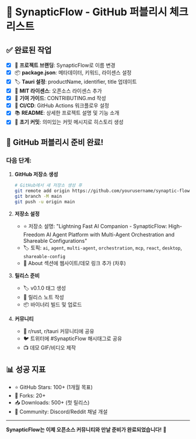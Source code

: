# 🚀 SynapticFlow - GitHub 퍼블리시 체크리스트

## ✅ 완료된 작업

- [x] 📝 **프로젝트 브랜딩**: SynapticFlow로 이름 변경
- [x] 📦 **package.json**: 메타데이터, 키워드, 라이센스 설정
- [x] 🏷️ **Tauri 설정**: productName, identifier, title 업데이트
- [x] 📄 **MIT 라이센스**: 오픈소스 라이센스 추가
- [x] 🤝 **기여 가이드**: CONTRIBUTING.md 작성
- [x] 🚀 **CI/CD**: GitHub Actions 워크플로우 설정
- [x] 📚 **README**: 상세한 프로젝트 설명 및 기능 소개
- [x] 🦀 **초기 커밋**: 의미있는 커밋 메시지로 히스토리 생성

## 🎯 GitHub 퍼블리시 준비 완료!

### 다음 단계:

1. **GitHub 저장소 생성**
   ```bash
   # GitHub에서 새 저장소 생성 후
   git remote add origin https://github.com/yourusername/synaptic-flow.git
   git branch -M main
   git push -u origin main
   ```

2. **저장소 설정**
   - ⭐ 저장소 설명: "Lightning Fast AI Companion - SynapticFlow: High-Freedom AI Agent Platform with Multi-Agent Orchestration and Shareable Configurations"
   - 🏷️ 토픽: `ai`, `agent`, `multi-agent`, `orchestration`, `mcp`, `react`, `desktop`, `shareable-config`
   - 📄 About 섹션에 웹사이트/데모 링크 추가 (차후)

3. **릴리스 준비**
   - 🏷️ v0.1.0 태그 생성
   - 📝 릴리스 노트 작성
   - 📦 바이너리 빌드 및 업로드

4. **커뮤니티**
   - 📢 r/rust, r/tauri 커뮤니티에 공유
   - 🐦 트위터에 #SynapticFlow 해시태그로 공유
   - 📺 데모 GIF/비디오 제작



## 📊 성공 지표

- ⭐ GitHub Stars: 100+ (1개월 목표)
- 🍴 Forks: 20+ 
- 📥 Downloads: 500+ (첫 릴리스)
- 💬 Community: Discord/Reddit 채널 개설

---

**SynapticFlow는 이제 오픈소스 커뮤니티와 만날 준비가 완료되었습니다!** 🎉
